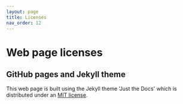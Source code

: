 ```yaml
---
layout: page
title: Licenses
nav_order: 12
---
```


# Web page licenses

## GitHub pages and Jekyll theme

This web page is built using the Jekyll theme 'Just the Docs' which is distributed under an [MIT license](https://github.com/just-the-docs/just-the-docs/blob/main/LICENSE.txt).
